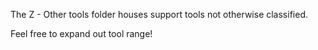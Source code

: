 The Z - Other tools folder houses support tools not otherwise classified. 

Feel free to expand out tool range!
